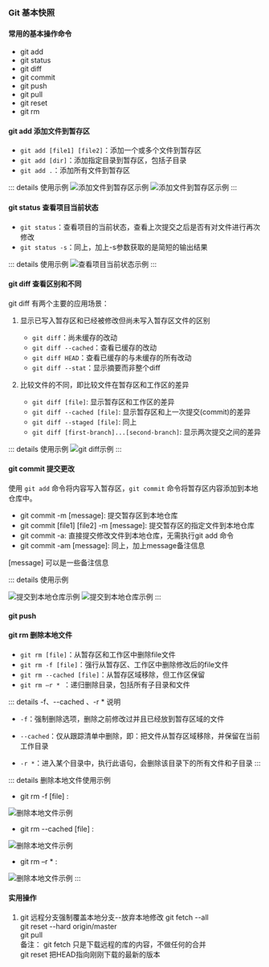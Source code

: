 ### Git 基本快照
#### 常用的基本操作命令
- git add
- git status
- git diff
- git commit
- git push
- git pull
- git reset
- git rm

#### git add 添加文件到暂存区
- `git add [file1] [file2]`：添加一个或多个文件到暂存区
- `git add [dir]`：添加指定目录到暂存区，包括子目录
- `git add .`：添加所有文件到暂存区

::: details 使用示例
<img :src="$withBase('/assets/git-images/basic-add1.png')" alt="添加文件到暂存区示例">
<img :src="$withBase('/assets/git-images/basic-add2.png')" alt="添加文件到暂存区示例">
:::

#### git status 查看项目当前状态
- `git status`：查看项目的当前状态，查看上次提交之后是否有对文件进行再次修改
- `git status -s`：同上，加上-s参数获取的是简短的输出结果

::: details 使用示例
<img :src="$withBase('/assets/git-images/basic-status.png')" alt="查看项目当前状态示例">
:::

#### git diff 查看区别和不同

git diff 有两个主要的应用场景：
1. 显示已写入暂存区和已经被修改但尚未写入暂存区文件的区别
    - `git diff`：尚未缓存的改动
    - `git diff --cached`：查看已缓存的改动
    - `git diff HEAD`：查看已缓存的与未缓存的所有改动
    - `git diff --stat`：显示摘要而非整个diff

2. 比较文件的不同，即比较文件在暂存区和工作区的差异
    - `git diff [file]`: 显示暂存区和工作区的差异
    - `git diff --cached [file]`: 显示暂存区和上一次提交(commit)的差异
    - `git diff --staged [file]`: 同上
    - `git diff [first-branch]...[second-branch]`: 显示两次提交之间的差异

::: details 使用示例
<img :src="$withBase('/assets/git-images/basic-diff.png')" alt="git diff示例">
:::


#### git commit 提交更改
使用 `git add` 命令将内容写入暂存区，`git commit` 命令将暂存区内容添加到本地仓库中。

- git commit -m [message]: 提交暂存区到本地仓库
- git commit [file1] [file2] -m [message]: 提交暂存区的指定文件到本地仓库
- git commit -a: 直接提交修改文件到本地仓库，无需执行git add 命令
- git commit -am [message]: 同上，加上message备注信息

[message] 可以是一些备注信息

::: details 使用示例

<img :src="$withBase('/assets/git-images/basic-commit.png')" alt="提交到本地仓库示例">

<img :src="$withBase('/assets/git-images/basic-commit-a.png')" alt="提交到本地仓库示例">
:::


#### git push 


#### git rm 删除本地文件
- `git rm [file]`：从暂存区和工作区中删除file文件
- `git rm -f [file]`：强行从暂存区、工作区中删除修改后的file文件
- `git rm --cached [file]`：从暂存区域移除，但工作区保留
- `git rm –r * `：递归删除目录，包括所有子目录和文件

::: details -f、--cached 、-r * 说明
* `-f`：强制删除选项，删除之前修改过并且已经放到暂存区域的文件

* `--cached`：仅从跟踪清单中删除，即：把文件从暂存区域移除，并保留在当前工作目录

* `-r *`：进入某个目录中，执行此语句，会删除该目录下的所有文件和子目录
:::

::: details 删除本地文件使用示例
- git rm -f [file] :

<img :src="$withBase('/assets/git-images/basic-rm3.png')" alt="删除本地文件示例">

- git rm --cached [file] :

<img :src="$withBase('/assets/git-images/basic-rm-cached.png')" alt="删除本地文件示例">

- git rm –r * :

<img :src="$withBase('/assets/git-images/basic-rm1.png')" alt="删除本地文件示例">
:::



#### 实用操作
1. git 远程分支强制覆盖本地分支--放弃本地修改
git fetch --all   
git reset --hard origin/master  
git pull  
备注：
git fetch 只是下载远程的库的内容，不做任何的合并   
git reset 把HEAD指向刚刚下载的最新的版本